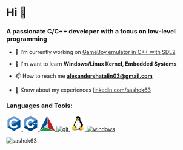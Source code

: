<h1 align="left">Hi 👋</h1>
<h3 align="left">A passionate C/C++ developer with a focus on low-level programming</h3>

- 🔭 I’m currently working on [GameBoy emulator in C++ with SDL2](https://github.com/sashok63/gb)

- 🔬 I'm want to learn **Windows/Linux Kernel, Embedded Systems**

- 📫 How to reach me **alexandershatalin03@gmail.com**

- 📄 Know about my experiences [linkedin.com/sashok63](https://www.linkedin.com/in/sashok63)

<h3 align="left">Languages and Tools:</h3>
<p align="left">
  <a href="https://en.wikipedia.org/wiki/C_(programming_language)" target="_blank" rel="noreferrer">
    <img src="https://raw.githubusercontent.com/devicons/devicon/master/icons/c/c-original.svg" alt="c" width="40" height="40"/>
  </a>
  <a href="https://en.m.wikipedia.org/wiki/C%2B%2B" target="_blank" rel="noreferrer">
    <img src="https://raw.githubusercontent.com/devicons/devicon/master/icons/cplusplus/cplusplus-original.svg" alt="cplusplus" width="40" height="40"/>
  </a>
  <a href="https://cmake.org/" target="_blank" rel="noreferrer">
    <img src="https://raw.githubusercontent.com/devicons/devicon/master/icons/cmake/cmake-original.svg" alt="cmake" width="40" height="40"/>
  </a>
  <a href="https://git-scm.com/" target="_blank" rel="noreferrer">
    <img src="https://www.vectorlogo.zone/logos/git-scm/git-scm-icon.svg" alt="git" width="40" height="40"/>
  </a>
  <a href="https://en.m.wikipedia.org/wiki/Linux" target="_blank" rel="noreferrer">
    <img src="https://raw.githubusercontent.com/devicons/devicon/master/icons/linux/linux-original.svg" alt="linux" width="40" height="40"/>
  </a>
  <a href="https://www.microsoft.com/en-us/windows/" target="_blank" rel="noreferrer">
    <img src="https://github.com/benc-uk/icon-collection/blob/master/logos/microsoft-sq-2.svg" alt="windows" width="40" height="40"/>
  </a>
</p>

<p><img align="left" src="https://github-readme-stats.vercel.app/api/top-langs?username=sashok63&show_icons=true&theme=cobalt&locale=en&layout=compact" alt="sashok63" /></p>

<!---

<p>&nbsp;<img align="center" src="https://github-readme-stats.vercel.app/api?username=sashok63&show_icons=true&theme=cobalt&locale=en" alt="sashok63" /></p>

-->
